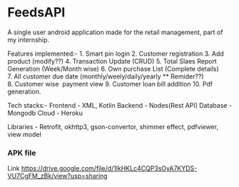 # FeedsAPI

A single user android application made for the retail management, part of my internship.

Features implemented:- 
1. Smart pin login
2. Customer registration
3. Add product (modify??)
4. Transaction Update (CRUD)
5. Total Slaes Report Generation (Week/Month wise)
6. Own purchase List (Complete details)
7. All customer due date (monthly/weely/daily/yearly ** Remider??)
8. Customer wise  payment view
9. Customer loan bill addition
10. Pdf generation.

Tech stacks:-
Frontend - XML,  Kotlin
Backend - Nodes(Rest API)
Database - Mongodb
Cloud - Heroku

Libraries - Retrofit, okhttp3, gson-convertor, shimmer effect, pdfviewer, view model

### APK file
Link https://drive.google.com/file/d/1lkHKLc4CQP3sOyA7KYDS-VU7CgFM_zBk/view?usp=sharing
